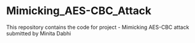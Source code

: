# Mimicking_AES-CBC_Attack
This repository contains the code for project - Mimicking AES-CBC attack submitted by Minita Dabhi
